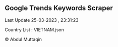 

## Google Trends Keywords Scraper 
 
Last Update 25-03-2023 , 23:31:23

Country List :
VIETNAM.json



© Abdul Muttaqin 
